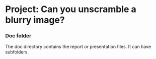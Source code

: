 # Project: Can you unscramble a blurry image? 

### Doc folder

The doc directory contains the report or presentation files. It can have subfolders.  
